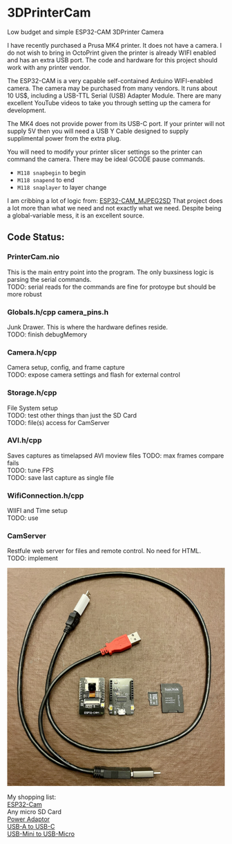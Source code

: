# 3DPrinterCam
Low budget and simple ESP32-CAM 3DPrinter Camera

I have recently purchased a Prusa MK4 printer. It does not have a camera. I do not wish to bring in OctoPrint given the printer is already WIFI enabled and has an extra USB port. The code and hardware for this project should work with any printer vendor.

The ESP32-CAM is a very capable self-contained Arduino WIFI-enabled camera. The camera may be purchased from many vendors. It runs about 10 US$, including a USB-TTL Serial (USB) Adapter Module. There are many excellent YouTube videos to take you through setting up the camera for development.

The MK4 does not provide power from its USB-C port. If your printer will not supply 5V then you will need a USB Y Cable designed to supply supplimental power from the extra plug.

You will need to modify your printer slicer settings so the printer can command the camera. There may be ideal GCODE pause commands.
- `M118 snapbegin` to begin
- `M118 snapend` to end
- `M118 snaplayer` to layer change

I am cribbing a lot of logic from: [ESP32-CAM_MJPEG2SD](https://github.com/s60sc/ESP32-CAM_MJPEG2SD)
That project does a lot more than what we need and not exactly what we need. Despite being a global-variable mess, it is an excellent source.

## Code Status:

### PrinterCam.nio
This is the main entry point into the program. The only buxsiness logic is parsing the serial commands.\
TODO: serial reads for the commands are fine for protoype but should be more robust

### Globals.h/cpp camera_pins.h
Junk Drawer. This is where the hardware defines reside.\
TODO: finish debugMemory

### Camera.h/cpp
Camera setup, config, and frame capture\
TODO: expose camera settings and flash for external control

### Storage.h/cpp
File System setup\
TODO: test other things than just the SD Card\
TODO: file(s) access for CamServer

### AVI.h/cpp
Saves captures as timelapsed AVI moview files
TODO: max frames compare fails\
TODO: tune FPS\
TODO: save last capture as single file

### WifiConnection.h/cpp
WIIFI and Time setup\
TODO: use

### CamServer
Restfule web server for files and remote control. No need for HTML.\
TODO: implement

![Hardware](Hardware.jpeg)

My shopping list:\
[ESP32-Cam](https://www.amazon.com/dp/B0948ZFTQZ?psc=1&ref=ppx_yo2ov_dt_b_product_details)\
Any micro SD Card\
[Power Adaptor](https://www.amazon.com/dp/B003HHK576?psc=1&ref=ppx_yo2ov_dt_b_product_details)\
[USB-A to USB-C](https://www.amazon.com/dp/B09SZ5NHF4?psc=1&ref=ppx_yo2ov_dt_b_product_details)\
[USB-Mini to USB-Micro](https://www.amazon.com/dp/B08FRNCQXP?psc=1&ref=ppx_yo2ov_dt_b_product_details)














